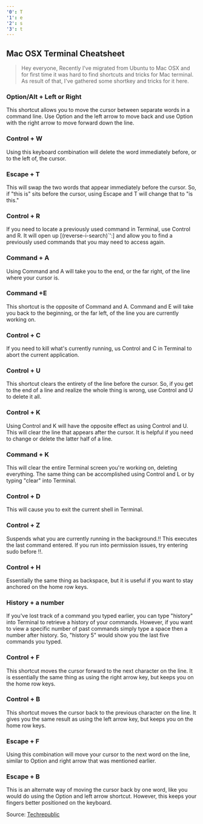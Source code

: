 ```yaml
---
'0': T
'1': e
'2': s
'3': t
---
```

## Mac OSX Terminal Cheatsheet ##



> Hey everyone, Recently I've migrated from Ubuntu to Mac OSX and for first time it was hard to find shortcuts and tricks for Mac terminal. As result of that, I've gathered some shortkey and tricks for it here.

### Option/Alt + Left or Right
This shortcut allows you to move the cursor between separate words in a command line. Use Option and the left arrow to move back and use Option with the right arrow to move forward down the line.

### Control + W
Using this keyboard combination will delete the word immediately before, or to the left of, the cursor.


### Escape + T
This will swap the two words that appear immediately before the cursor. So, if "this is" sits before the cursor, using Escape and T will change that to "is this."

### Control + R
If you need to locate a previously used command in Terminal, use Control and R. It will open up \[(reverse-i-search)\`':] and allow you to find a previously used commands that you may need to access again.

### Command + A
Using Command and A will take you to the end, or the far right, of the line where your cursor is.

### Command +E
This shortcut is the opposite of Command and A. Command and E will take you back to the beginning, or the far left, of the line you are currently working on.

### Control + C
If you need to kill what's currently running, us Control and C in Terminal to abort the current application.

### Control + U
This shortcut clears the entirety of the line before the cursor. So, if you get to the end of a line and realize the whole thing is wrong, use Control and U to delete it all.

### Control + K
Using Control and K will have the opposite effect as using Control and U. This will clear the line that appears after the cursor. It is helpful if you need to change or delete the latter half of a line.

### Command + K
This will clear the entire Terminal screen you're working on, deleting everything. The same thing can be accomplished using Control and L or by typing "clear" into Terminal.

### Control + D
This will cause you to exit the current shell in Terminal.

### Control + Z
Suspends what you are currently running in the background.!!
This executes the last command entered. If you run into permission issues, try entering sudo before !!.

### Control + H
Essentially the same thing as backspace, but it is useful if you want to stay anchored on the home row keys.

### History + a number
If you've lost track of a command you typed earlier, you can type "history" into Terminal to retrieve a history of your commands. However, if you want to view a specific number of past commands simply type a space then a number after history. So, "history 5" would show you the last five commands you typed.

### Control + F
This shortcut moves the cursor forward to the next character on the line. It is essentially the same thing as using the right arrow key, but keeps you on the home row keys.

###  Control + B
This shortcut moves the cursor back to the previous character on the line. It gives you the same result as using the left arrow key, but keeps you on the home row keys.

###  Escape + F
Using this combination will move your cursor to the next word on the line, similar to Option and right arrow that was mentioned earlier.

###  Escape + B
This is an alternate way of moving the cursor back by one word, like you would do using the Option and left arrow shortcut. However, this keeps your fingers better positioned on the keyboard.

Source: [Techrepublic](https://www.techrepublic.com/article/20-terminal-shortcuts-developers-need-to-know/)

